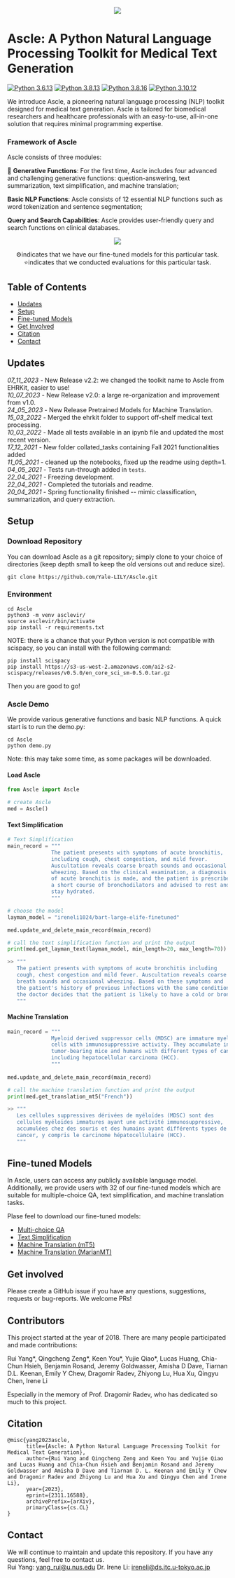 <p align="center">
   <img src="Ascle_logo.png">
</p>


# Ascle: A Python Natural Language Processing Toolkit for Medical Text Generation

[![Python 3.6.13](https://img.shields.io/badge/python-3.6.13-green.svg)](https://www.python.org/downloads/release/python-360/)
[![Python 3.8.13](https://img.shields.io/badge/python-3.8.13-green.svg)](https://www.python.org/downloads/release/python-380/)
[![Python 3.8.16](https://img.shields.io/badge/python-3.8.16-green.svg)](https://www.python.org/downloads/release/python-380/)
[![Python 3.10.12](https://img.shields.io/badge/python-3.10.12-green.svg)](https://www.python.org/downloads/release/python-3100/)

We introduce Ascle, a pioneering natural language processing (NLP) toolkit designed for medical text generation. Ascle is tailored for biomedical researchers and healthcare professionals with an easy-to-use, all-in-one solution that requires minimal programming expertise.

### Framework of Ascle 

Ascle consists of three modules:

🌟 **Generative Functions**: For the first time, Ascle includes four advanced and challenging generative functions: question-answering, text summarization, text simplification, and machine translation; 

**Basic NLP Functions**: Ascle consists of 12 essential NLP functions such as word tokenization and sentence segmentation; 

**Query and Search Capabilities**: Ascle provides user-friendly query and search functions on clinical databases.

<p align="center">
   <img src="Ascle.png">
</p>
<p align="center">⚙️indicates that we have our fine-tuned models for this particular task. <br> ⭐️indicates that we conducted evaluations for this particular task.</p>

## Table of Contents

* [Updates](#updates)
* [Setup](#setup)
* [Fine-tuned Models](#fine-tuned-models)
* [Get Involved](#get-involved)
* [Citation](#citation)
* [Contact](#contact)

## Updates
_07_11_2023_ - New Release v2.2: we changed the toolkit name to Ascle from EHRKit, easier to use! <br/>
_10_07_2023_ - New Release v2.0: a large re-organization and improvement from v1.0. <br/>
_24_05_2023_ - New Release Pretrained Models for Machine Translation. <br/>
_15_03_2022_ - Merged the ehrkit folder to support off-shelf medical text processing. <br/>
_10_03_2022_ - Made all tests available in an ipynb file and updated the most recent version. <br/>
_17_12_2021_ - New folder collated_tasks containing Fall 2021 functionalities added <br/>
_11_05_2021_ - cleaned up the notebooks, fixed up the readme using depth=1. <br/>
_04_05_2021_ - Tests run-through added in `tests`. <br/>
_22_04_2021_ - Freezing development. <br/>
_22_04_2021_ - Completed the tutorials and readme. <br/>
_20_04_2021_ - Spring functionality finished -- mimic classification, summarization, and query extraction. <br/>

## Setup

### Download Repository

You can download Ascle as a git repository; simply clone to your choice of directories (keep depth small to keep the old versions out and reduce size).

```
git clone https://github.com/Yale-LILY/Ascle.git
```

### Environment

```
cd Ascle
python3 -m venv asclevir/
source asclevir/bin/activate
pip install -r requirements.txt
```

NOTE: there is a chance that your Python version is not compatible with scispacy, so you can install with the following command:
```
pip install scispacy
pip install https://s3-us-west-2.amazonaws.com/ai2-s2-scispacy/releases/v0.5.0/en_core_sci_sm-0.5.0.tar.gz
```
Then you are good to go!

### Ascle Demo
We provide various generative functions and basic NLP functions. A quick start is to run the demo.py:

```
cd Ascle
python demo.py
```
Note: this may take some time, as some packages will be downloaded. 

#### Load Ascle
```python
from Ascle import Ascle

# create Ascle 
med = Ascle()
```

#### Text Simplification
```python
# Text Simplification
main_record = """
              The patient presents with symptoms of acute bronchitis,
              including cough, chest congestion, and mild fever.
              Auscultation reveals coarse breath sounds and occasional 
              wheezing. Based on the clinical examination, a diagnosis
              of acute bronchitis is made, and the patient is prescribed 
              a short course of bronchodilators and advised to rest and
              stay hydrated.
              """

# choose the model
layman_model = "ireneli1024/bart-large-elife-finetuned"

med.update_and_delete_main_record(main_record)

# call the text simplification function and print the output
print(med.get_layman_text(layman_model, min_length=20, max_length=70))

>> """
   The patient presents with symptoms of acute bronchitis including
   cough, chest congestion and mild fever. Auscultation reveals coarse 
   breath sounds and occasional wheezing. Based on these symptoms and 
   the patient's history of previous infections with the same condition, 
   the doctor decides that the patient is likely to have a cold or bronch.
   """
```

#### Machine Translation
```python
main_record = """
              Myeloid derived suppressor cells (MDSC) are immature myeloid 
              cells with immunosuppressive activity. They accumulate in 
              tumor-bearing mice and humans with different types of cancer, 
              including hepatocellular carcinoma (HCC).
              """
              
med.update_and_delete_main_record(main_record)

# call the machine translation function and print the output
print(med.get_translation_mt5("French"))

>> """
   Les cellules suppressives dérivées de myéloïdes (MDSC) sont des
   cellules myéloïdes immatures ayant une activité immunosuppressive, 
   accumulées chez des souris et des humains ayant différents types de 
   cancer, y compris le carcinome hépatocellulaire (HCC).
   """
```

## Fine-tuned Models
In Ascle, users can access any publicly available language model. Additionally, we provide users with 32 of our fine-tuned models which are suitable for multiple-choice QA, text simplification, and machine translation tasks.

Plase feel to download our fine-tuned models: 
* [Multi-choice QA](https://huggingface.co/RUI525) 
* [Text Simplification](https://huggingface.co/ireneli1024)
* [Machine Translation (mT5)](https://huggingface.co/qcz)
* [Machine Translation (MarianMT)](https://huggingface.co/irenelizihui)


## Get involved

Please create a GitHub issue if you have any questions, suggestions, requests or bug-reports. We welcome PRs!


## Contributors
This project started at the year of 2018. There are many people participated and made contributions:

Rui Yang*, Qingcheng Zeng*, Keen You*, Yujie Qiao*, Lucas Huang, Chia-Chun Hsieh, Benjamin Rosand, Jeremy Goldwasser, Amisha D Dave, Tiarnan D.L. Keenan, Emily Y Chew, Dragomir Radev, Zhiyong Lu, Hua Xu, Qingyu Chen, Irene Li

Especially in the memory of Prof. Dragomir Radev, who has dedicated so much to this project.

## Citation
```bibtext
@misc{yang2023ascle,
      title={Ascle: A Python Natural Language Processing Toolkit for Medical Text Generation}, 
      author={Rui Yang and Qingcheng Zeng and Keen You and Yujie Qiao and Lucas Huang and Chia-Chun Hsieh and Benjamin Rosand and Jeremy Goldwasser and Amisha D Dave and Tiarnan D. L. Keenan and Emily Y Chew and Dragomir Radev and Zhiyong Lu and Hua Xu and Qingyu Chen and Irene Li},
      year={2023},
      eprint={2311.16588},
      archivePrefix={arXiv},
      primaryClass={cs.CL}
}
```

## Contact
We will continue to maintain and update this repository. If you have any questions, feel free to contact us. <br/>
Rui Yang: yang_rui@u.nus.edu
Dr. Irene Li: ireneli@ds.itc.u-tokyo.ac.jp <br/>

